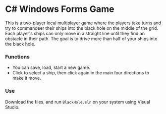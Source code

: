 # C# Windows Forms Game

This is a two-player local multiplayer game where the players take turns and try to commandeer their ships into the black hole on the middle of the grid. 
Each player's ships can only move in a straight line until they find an obstacle in their path.
The goal is to drive more than half of your ships into the black hole.

### Functions
- You can save, load, start a new game.
- Click to select a ship, then click again in the main four directions to make it move.

### Use

Download the files, and run `BlackHole.sln` on your system using Visual Studio.
